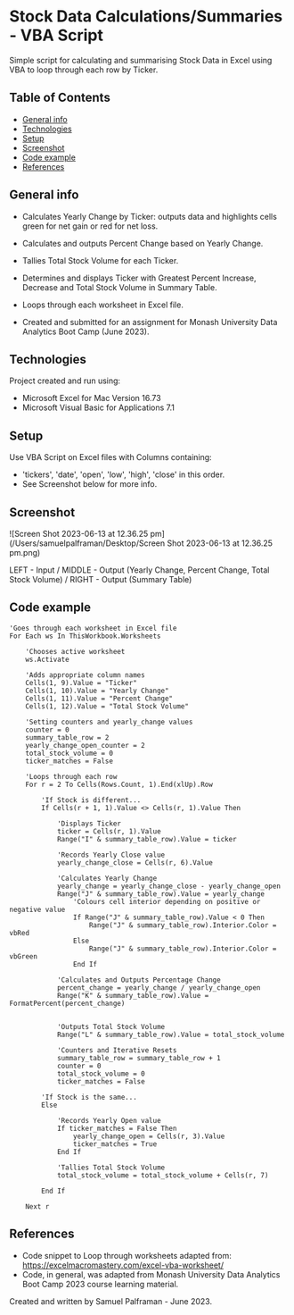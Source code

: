 # Stock Data Calculations/Summaries - VBA Script

Simple script for calculating and summarising Stock Data in Excel using VBA to loop through each row by Ticker.

## Table of Contents

- [General info](#general-info)
- [Technologies](#technologies)
- [Setup](#setup)
- [Screenshot](#screenshot)
- [Code example](#code-example)
- [References](#references)

## General info

- Calculates Yearly Change by Ticker: outputs data and highlights cells green for net gain or red for net loss.

- Calculates and outputs Percent Change based on Yearly Change.

- Tallies Total Stock Volume for each Ticker.

- Determines and displays Ticker with Greatest Percent Increase, Decrease and Total Stock Volume in Summary Table.

- Loops through each worksheet in Excel file.

- Created and submitted for an assignment for Monash University Data Analytics Boot Camp (June 2023).

## Technologies

Project created and run using:

- Microsoft Excel for Mac Version 16.73
- Microsoft Visual Basic for Applications 7.1

## Setup 

Use VBA Script on Excel files with Columns containing:

- 'tickers', 'date', 'open', 'low', 'high', 'close' in this order.
- See Screenshot below for more info.

## Screenshot

![Screen Shot 2023-06-13 at 12.36.25 pm](/Users/samuelpalframan/Desktop/Screen Shot 2023-06-13 at 12.36.25 pm.png)

LEFT - Input 		/ 		MIDDLE - Output (Yearly Change, Percent Change, Total Stock Volume)		/		RIGHT - Output (Summary Table)

## Code example 

```vbscript
'Goes through each worksheet in Excel file
For Each ws In ThisWorkbook.Worksheets
    
    'Chooses active worksheet
    ws.Activate
    
    'Adds appropriate column names
    Cells(1, 9).Value = "Ticker"
    Cells(1, 10).Value = "Yearly Change"
    Cells(1, 11).Value = "Percent Change"
    Cells(1, 12).Value = "Total Stock Volume"
    
    'Setting counters and yearly_change values
    counter = 0
    summary_table_row = 2
    yearly_change_open_counter = 2
    total_stock_volume = 0
    ticker_matches = False
    
    'Loops through each row
    For r = 2 To Cells(Rows.Count, 1).End(xlUp).Row
    
        'If Stock is different...
        If Cells(r + 1, 1).Value <> Cells(r, 1).Value Then
            
            'Displays Ticker
            ticker = Cells(r, 1).Value
            Range("I" & summary_table_row).Value = ticker
            
            'Records Yearly Close value
            yearly_change_close = Cells(r, 6).Value
            
            'Calculates Yearly Change
            yearly_change = yearly_change_close - yearly_change_open
            Range("J" & summary_table_row).Value = yearly_change
                'Colours cell interior depending on positive or negative value
                If Range("J" & summary_table_row).Value < 0 Then
                    Range("J" & summary_table_row).Interior.Color = vbRed
                Else
                    Range("J" & summary_table_row).Interior.Color = vbGreen
                End If
            
            'Calculates and Outputs Percentage Change
            percent_change = yearly_change / yearly_change_open
            Range("K" & summary_table_row).Value = FormatPercent(percent_change)
                
        
            'Outputs Total Stock Volume
            Range("L" & summary_table_row).Value = total_stock_volume
            
            'Counters and Iterative Resets
            summary_table_row = summary_table_row + 1
            counter = 0
            total_stock_volume = 0
            ticker_matches = False
        
        'If Stock is the same...
        Else
            
            'Records Yearly Open value
            If ticker_matches = False Then
                yearly_change_open = Cells(r, 3).Value
                ticker_matches = True
            End If
            
            'Tallies Total Stock Volume
            total_stock_volume = total_stock_volume + Cells(r, 7)
                    
        End If
        
    Next r
```

## References

- Code snippet to Loop through worksheets adapted from: https://excelmacromastery.com/excel-vba-worksheet/
- Code, in general, was adapted from Monash University Data Analytics Boot Camp 2023 course learning material.



Created and written by Samuel Palframan - June 2023.